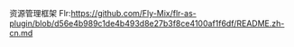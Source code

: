 资源管理框架 Flr:https://github.com/Fly-Mix/flr-as-plugin/blob/d56e4b989c1de4b493d8e27b3f8ce4100af1f6df/README.zh-cn.md
